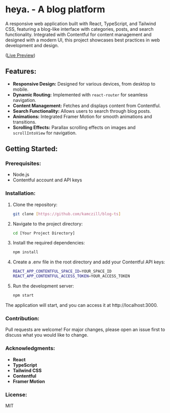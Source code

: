 # heya. - A blog platform

A responsive web application built with React, TypeScript, and Tailwind CSS, featuring a blog-like interface with categories, posts, and search functionality. Integrated with Contentful for content management and designed with a modern UI, this project showcases best practices in web development and design.

([Live Preview](https://main--glittering-gumdrop-1e5a17.netlify.app/))


## Features:

- **Responsive Design:** Designed for various devices, from desktop to mobile.
- **Dynamic Routing:** Implemented with `react-router` for seamless navigation.
- **Content Management:** Fetches and displays content from Contentful.
- **Search Functionality:** Allows users to search through blog posts.
- **Animations:** Integrated Framer Motion for smooth animations and transitions.
- **Scrolling Effects:** Parallax scrolling effects on images and `scrollIntoView` for navigation.

## Getting Started:

### Prerequisites:

- Node.js
- Contentful account and API keys

### Installation:

1. Clone the repository:
   ```bash
   git clone [https://github.com/kamczill/blog-ts]

2. Navigate to the project directory:
   ```bash
   cd [Your Project Directory]

3. Install the required dependencies:
   ```bash
   npm install

4. Create a .env file in the root directory and add your Contentful API keys:
   ```bash
   REACT_APP_CONTENTFUL_SPACE_ID=YOUR_SPACE_ID
   REACT_APP_CONTENTFUL_ACCESS_TOKEN=YOUR_ACCESS_TOKEN

5. Run the development server:

   ```bash
   npm start

The application will start, and you can access it at http://localhost:3000.

### Contribution:
Pull requests are welcome! For major changes, please open an issue first to discuss what you would like to change.

### Acknowledgments:
- **React**
- **TypeScript**
- **Tailwind CSS**
- **Contentful**
- **Framer Motion**

### License:
   MIT

